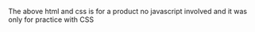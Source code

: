The above html and css is for a product no javascript involved and it was only for practice with CSS
